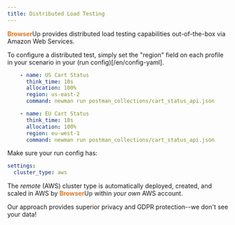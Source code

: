 ```yaml
---
title: Distributed Load Testing
---
```


<span style="font-weight: bold; color: #de792b;">Browser</span><span style="font-weight: bold; color: #6e6e6e;">Up</span> provides distributed load testing capabilities out-of-the-box via Amazon Web Services.

To configure a distributed test, simply set the "region" field on each profile
in your scenario in your (run config)[/en/config-yaml].

```yaml
    - name: US Cart Status
      think_time: 10s
      allocation: 100%
      region: us-east-2
      command: newman run postman_collections/cart_status_api.json
```

```yaml
    - name: EU Cart Status
      think_time: 10s
      allocation: 100%
      region: eu-west-1
      command: newman run postman_collections/cart_status_api.json
```

Make sure your run config has:
```yaml
settings:
  cluster_type: aws
```

The *remote* (AWS) cluster type is automatically deployed, created, and scaled in AWS by <span style="font-weight: bold; color: #de792b;">Browser</span><span style="font-weight: bold; color: #6e6e6e;">Up</span>
within *your own* AWS account.

Our approach provides superior privacy and GDPR protection--we don't see your data!
